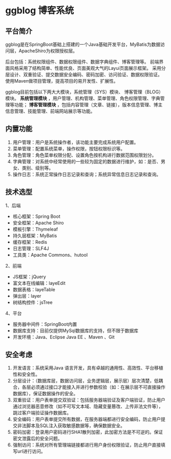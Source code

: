 # ggblog 博客系统

## 平台简介

ggblog是在SpringBoot基础上搭建的一个Java基础开发平台，MyBatis为数据访问层，ApacheShiro为权限授权层。

后台包括：系统权限组件、数据权限组件、数据字典组件、博客管理等。
前端界面风格采用了结构简单、性能优良、页面美观大气的Layui页面展示框架。
采用分层设计、双重验证、提交数据安全编码、密码加密、访问验证、数据权限验证。
使用Maven做项目管理，提高项目的易开发性、扩展性。

ggblog目前包括以下两大大模块，系统管理（SYS）模块、
博客管理（BLOG）模块。 **系统管理模块** ，用户管理、机构管理、菜单管理、角色权限管理、字典管理等功能； **博客管理模块** ，包括内容管理（文章、链接），版本信息管理、博主信息管理、技能管理、前端网站展示等功能。



## 内置功能

1.	用户管理：用户是系统操作者，该功能主要完成系统用户配置。
2.	菜单管理：配置系统菜单，操作权限，按钮权限标识等。
3.	角色管理：角色菜单权限分配、设置角色按机构进行数据范围权限划分。
4.	字典管理：对系统中经常使用的一些较为固定的数据进行维护，如：是否、男女、类别、级别等。
5.	操作日志：系统正常操作日志记录和查询；系统异常信息日志记录和查询。


## 技术选型

1、后端

* 核心框架：Spring Boot
* 安全框架：Apache Shiro 
* 模板引擎：Thymeleaf
* 持久层框架：MyBatis
* 缓存框架：Redis
* 日志管理：SLF4J 
* 工具类：Apache Commons、hutool

2、前端

* JS框架：jQuery
* 富文本在线编辑：layeEdit
* 数据表格：layeTable
* 弹出层：layer
* 树结构控件：jsTree

4、平台

* 服务器中间件：SpringBoot内置
* 数据库支持：目前仅提供MySql数据库的支持，但不限于数据库
* 开发环境：Java、Eclipse Java EE 、Maven 、Git

## 安全考虑

1. 开发语言：系统采用Java 语言开发，具有卓越的通用性、高效性、平台移植性和安全性。
2. 分层设计：（数据库层，数据访问层，业务逻辑层，展示层）层次清楚，低耦合，各层必须通过接口才能接入并进行参数校验（如：在展示层不可直接操作数据库），保证数据操作的安全。
3. 双重验证：用户表单提交双验证：包括服务器端验证及客户端验证，防止用户通过浏览器恶意修改（如不可写文本域、隐藏变量篡改、上传非法文件等），跳过客户端验证操作数据库。
4. 安全编码：用户表单提交所有数据，在服务器端都进行安全编码，防止用户提交非法脚本及SQL注入获取敏感数据等，确保数据安全。
5. 密码加密：登录用户密码进行SHA1散列加密，此加密方法是不可逆的。保证密文泄露后的安全问题。
6. 强制访问：系统对所有管理端链接都进行用户身份权限验证，防止用户直接填写url进行访问。

